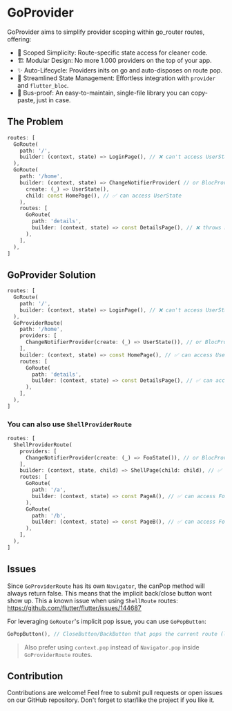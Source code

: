 # GoProvider

GoProvider aims to simplify provider scoping within go_router routes, offering:

- 🎯 Scoped Simplicity: Route-specific state access for cleaner code.
- 🏗️ Modular Design: No more 1.000 providers on the top of your app.
- ✨ Auto-Lifecycle: Providers inits on go and auto-disposes on route pop.
- 🚀 Streamlined State Management: Effortless integration with `provider` and `flutter_bloc`.
- 🚌 Bus-proof: An easy-to-maintain, single-file library you can copy-paste, just in case.

## The Problem

```dart
routes: [
  GoRoute(
    path: '/',
    builder: (context, state) => LoginPage(), // ❌ can't access UserState
  ),
  GoRoute(
    path: '/home',
    builder: (context, state) => ChangeNotifierProvider( // or BlocProvider
      create: (_) => UserState(),
      child: const HomePage(), // ✅ can access UserState
    ),
    routes: [
      GoRoute(
        path: 'details',
        builder: (context, state) => const DetailsPage(), // ❌ throws ProviderNotFoundException
      ),
    ],
  ),
]
```

## GoProvider Solution

```dart
routes: [
  GoRoute(
    path: '/',
    builder: (context, state) => LoginPage(), // ❌ can't access UserState
  ),
  GoProviderRoute(
    path: '/home',
    providers: [
      ChangeNotifierProvider(create: (_) => UserState()), // or BlocProvider
    ],
    builder: (context, state) => const HomePage(), // ✅ can access UserState
    routes: [
      GoRoute(
        path: 'details',
        builder: (context, state) => const DetailsPage(), // ✅ can access UserState too!
      ),
    ],
  ),
]
```

### You can also use `ShellProviderRoute`

```dart
routes: [
  ShellProviderRoute(
    providers: [
      ChangeNotifierProvider(create: (_) => FooState()), // or BlocProvider
    ],
    builder: (context, state, child) => ShellPage(child: child), // ✅ can access FooState
    routes: [
      GoRoute(
        path: '/a',
        builder: (context, state) => const PageA(), // ✅ can access FooState
      ),
      GoRoute(
        path: '/b',
        builder: (context, state) => const PageB(), // ✅ can access FooState
      ),
    ],
  ),
]
```

## Issues

Since `GoProviderRoute` has its own `Navigator`, the canPop method will always return false. This means that the implicit back/close button wont show up. This a known issue when using `ShellRoute` routes:
<https://github.com/flutter/flutter/issues/144687>

For leveraging `GoRouter`'s implicit pop issue, you can use `GoPopButton`:

```dart
GoPopButton(), // CloseButton/BackButton that pops the current route (like AppBar's leading)
```

> Also prefer using `context.pop` instead of `Navigator.pop` inside `GoProviderRoute` routes.

## Contribution

Contributions are welcome! Feel free to submit pull requests or open issues on our GitHub repository. Don't forget to star/like the project if you like it.
